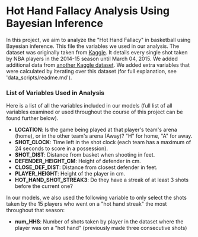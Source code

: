 # Hot Hand Fallacy Analysis Using Bayesian Inference

In this project, we aim to analyze the "Hot Hand Fallacy" in basketball using Bayesian inference. This file the variables we used in our analysis. The dataset was originally taken from [Kaggle](https://www.kaggle.com/datasets/dansbecker/nba-shot-logs). It details every single shot taken by NBA players in the 2014-15 season until March 04, 2015. We added additional data from [another Kaggle dataset](https://www.kaggle.com/datasets/justinas/nba-players-data). We added extra variables that were calculated by iterating over this dataset (for full explanation, see 'data_scripts/readme.md').

### List of Variables Used in Analysis

 Here is a list of all the variables included in our models (full list of all variables examined or used throughout the course of this project can be found further below).

- **LOCATION**: Is the game being played at that player's team's arena (home), or in the other team's arena (Away)? "H" for home, "A" for away.
- **SHOT_CLOCK**: Time left in the shot clock (each team has a maximum of 24 seconds to score in a possession).
- **SHOT_DIST**: Distance from basket when shooting in feet.
- **DEFENDER_HEIGHT_CM**: Height of defender in cm.
- **CLOSE_DEF_DIST**: Distance from closest defender in feet.
- **PLAYER_HEIGHT**: Height of the player in cm.
- **HOT_HAND_SHOT_STREAK3**: Do they have a streak of at least 3 shots before the current one?

In our models, we also used the following variable to only select the shots taken by the 15 players who went on a "hot hand streak" the most throughout that season:
- **num_HHS**: Number of shots taken by player in the dataset where the player was on a "hot hand" (previously made three consecutive shots)

